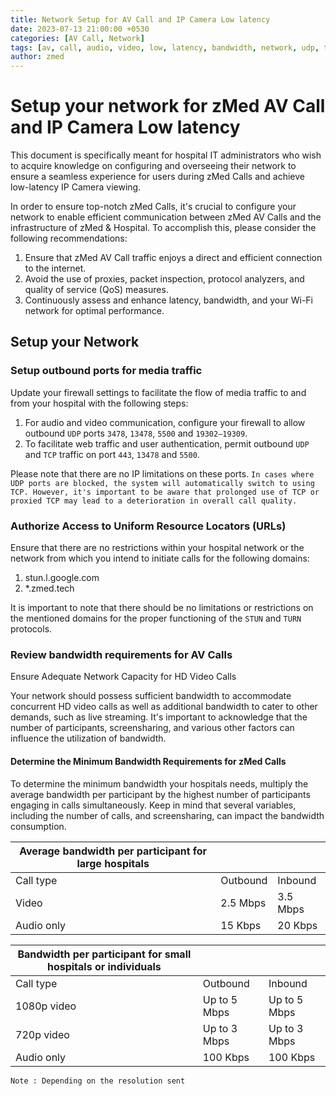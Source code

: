 ```yaml
---
title: Network Setup for AV Call and IP Camera Low latency
date: 2023-07-13 21:00:00 +0530
categories: [AV Call, Network]
tags: [av, call, audio, video, low, latency, bandwidth, network, udp, tcp, outbound, inbound, ip camera]
author: zmed
---
```



# Setup your network for zMed AV Call and IP Camera Low latency

This document is specifically meant for hospital IT administrators who wish to acquire knowledge on configuring and overseeing their network to ensure a seamless experience for users during zMed Calls and achieve low-latency IP Camera viewing.

In order to ensure top-notch zMed Calls, it's crucial to configure your network to enable efficient communication between zMed AV Calls and the infrastructure of zMed & Hospital. To accomplish this, please consider the following recommendations:

1. Ensure that zMed AV Call traffic enjoys a direct and efficient connection to the internet.
2. Avoid the use of proxies, packet inspection, protocol analyzers, and quality of service (QoS) measures.
3. Continuously assess and enhance latency, bandwidth, and your Wi-Fi network for optimal performance.

## Setup your Network

### Setup outbound ports for media traffic

Update your firewall settings to facilitate the flow of media traffic to and from your hospital with the following steps:

1. For audio and video communication, configure your firewall to allow outbound `UDP` ports `3478`, `13478`, `5500` and `19302​–19309`.
2. To facilitate web traffic and user authentication, permit outbound `UDP` and `TCP` traffic on port `443`, `13478` and `5500`.

Please note that there are no IP limitations on these ports. 
`In cases where UDP ports are blocked, the system will automatically switch to using TCP. However, it's important to be aware that prolonged use of TCP or proxied TCP may lead to a deterioration in overall call quality.`

### Authorize Access to Uniform Resource Locators (URLs)

Ensure that there are no restrictions within your hospital network or the network from which you intend to initiate calls for the following domains:

1. stun.l.google.com
2. *.zmed.tech

It is important to note that there should be no limitations or restrictions on the mentioned domains for the proper functioning of the `STUN` and `TURN` protocols.

### Review bandwidth requirements for AV Calls

Ensure Adequate Network Capacity for HD Video Calls

Your network should possess sufficient bandwidth to accommodate concurrent HD video calls as well as additional bandwidth to cater to other demands, such as live streaming. It's important to acknowledge that the number of participants, screensharing, and various other factors can influence the utilization of bandwidth.

#### Determine the Minimum Bandwidth Requirements for zMed Calls

To determine the minimum bandwidth your hospitals needs, multiply the average bandwidth per participant by the highest number of participants engaging in calls simultaneously. Keep in mind that several variables, including the number of calls, and screensharing, can impact the bandwidth consumption.

| Average bandwidth per participant for large hospitals |  | |
|--|--|--|
|Call type  | Outbound | Inbound |
|Video  | 2.5 Mbps | 3.5 Mbps |
|Audio only  | 15 Kbps | 20 Kbps |


| Bandwidth per participant for small hospitals or individuals |  | |
|--|--|--|
|Call type  | Outbound | Inbound |
|1080p video  | Up to 5 Mbps | Up to 5 Mbps |
|720p video  | Up to 3 Mbps | Up to 3 Mbps |
|Audio only  | 100 Kbps | 100 Kbps |

`Note : Depending on the resolution sent`